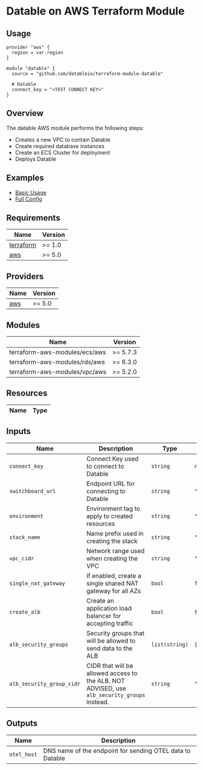 # Datable on AWS Terraform Module

## Usage

```hcl
provider "aws" {
  region = var.region
}

module "datable" {
  source = "github.com/datableio/terraform-module-datable"
  
  # Datable
  connect_key = "<TEST CONNECT KEY>"
}
```

## Overview

The datable AWS module performs the following steps:
* Creates a new VPC to contain Datable
* Create required database instances
* Create an ECS Cluster for deployment
* Deploys Datable


## Examples

* [Basic Usage](examples/basic/)
* [Full Config](examples/full/)


## Requirements

| Name | Version |
|------|---------|
| <a name="requirement_terraform"></a> [terraform](#requirement\_terraform) | >= 1.0 |
| <a name="requirement_aws"></a> [aws](#requirement\_aws) | >= 5.0 |

## Providers

| Name | Version |
|------|---------|
| <a name="provider_aws"></a> [aws](#provider\_aws) | >= 5.0 |

## Modules

| Name | Version |
|------|---------|
| terraform-aws-modules/ecs/aws | >= 5.7.3 |
| terraform-aws-modules/rds/aws | >= 6.3.0 |
| terraform-aws-modules/vpc/aws | >= 5.2.0 |


## Resources

| Name | Type |
|------|------|


## Inputs

| Name | Description | Type | Default | Required |
|------|-------------|------|---------|:--------:|
| `connect_key` | Connect Key used to connect to Datable | `string` | `null` | yes |  
| `switchboard_url` | Endpoint URL for connecting to Datable | `string` | `"wss://switchboard.datable.io"` | no |
| `environment` | Environment tag to apply to created resources | `string` | `"production"` | no |
| `stack_name` | Name prefix used in creating the stack | `string` | `"datable"` | no |
| `vpc_cidr` | Network range used when creating the VPC | `string` | `"192.168.0.0/16"` | no |
| `single_nat_gateway` | If enabled, create a single shared NAT gateway for all AZs | `bool` | `false` | no |
| `create_alb` | Create an application load balancer for accepting traffic | `bool` | `true` | no |
| `alb_security_groups` | Security groups that will be allowed to send data to the ALB | `list(string)` | `[]` | no |
| `alb_security_group_cidr` | CIDR that will be allowed access to the ALB. NOT ADVISED, use `alb_security_groups` instead. | `string` | `""` | no |


## Outputs

| Name | Description |
|------|-------------|
| `otel_host` | DNS name of the endpoint for sending OTEL data to Datable |
